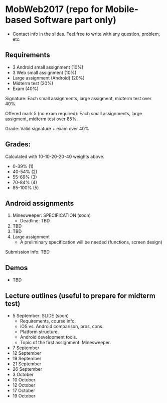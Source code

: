# MobWeb2017 (repo for Mobile-based Software part only)

* Contact info in the slides. Feel free to write with any question, problem, etc.

## Requirements

* 3 Android small assignment (10%)
* 3 Web small assignment (10%)
* Large assignment (Android) (20%)
* Midterm test (20%)
* Exam (40%)

Signature: Each small assignments, large assigment, midterm test over 40%.

Offered mark 5 (no exam required): Each small assignments, large assigment, midterm test over 85%.

Grade: Valid signature + exam over 40%

## Grades: 

Calculated with 10-10-20-20-40 weights above.

* 0-39% (1)
* 40-54% (2)
* 55-69% (3)
* 70-84% (4)
* 85-100% (5)

## Android assignments

1. Minesweeper: SPECIFICATION (soon)
   * Deadline: TBD
2. TBD
3. TBD
4. Large assignment
   * A preliminary specification will be needed (functions, screen design)

Submission info: TBD

## Demos

* TBD

## Lecture outlines (useful to prepare for midterm test)

* 5 September: SLIDE (soon)
   * Requirements, course info.
   * iOS vs. Android comparison, pros, cons.
   * Platform structure.
   * Android development tools.
   * Topic of the first assignment: Minesweeper.
* 7 September
* 12 September
* 19 September
* 21 September
* 26 September
* 3 October
* 10 October
* 12 October
* 17 October
* 19 October
